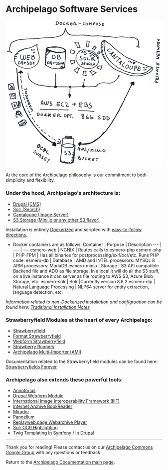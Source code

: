 # Archipelago Software Services

![ADOlife](../imgs/architecture.png)

At the core of the Archipelago philosophy is our commitment to both simplicity and flexibility.

### Under the hood, Archipelago's architecture is:
 - [Drupal (CMS)](https://www.drupal.org/)
 - [Solr (Search)](https://lucene.apache.org/solr/)
 - [Cantaloupe (Image Server)](https://cantaloupe-project.github.io/)
 - [S3 Storage (Mini.io or any other S3 flavor)](https://min.io/)

Installation is entirely [Dockerized](https://www.docker.com) and scripted with [easy-to-follow directions](https://github.com/esmero/archipelago-deployment/blob/1.0.0-RC2/README.md).
* Docker containers are as follows:
   Container | Purpose | Description
   --- | --- | ---
   esmero-web | NGNIX | Routes calls to esmero-php
   esmero-php | PHP-FPM | Has all binaries for postprocessing/exif/ocr/etc. Runs PHP code. 
   esmero-db | Database | AMD and INTEL processors: MYSQL 8<br />ARM processors: MariaDB 
   esmero-minio | Storage                     | S3 API compatible Backend file and ADO as file storage. In a local it will do all the S3 stuff, on a live instance it can server as file routing to AWS S3, Azure Blob Storage, etc. 
   esmero-solr | Solr |Currently version 8.8.2
   esmero-nlp | Natural Language Processing | NLP64 server for entity extraction, language detection, etc. 

_Information related to non-Dockerized installation and configruation can be found here: [Traditional Installation Notes](traditional-install.md)_

### Strawberryfield Modules at the heart of every Archipelago:
  - [Strawberryfield](https://github.com/esmero/strawberryfield)
  - [Format Strawberryfield](https://github.com/esmero/format_strawberryfield)
  - [Webform Strawberryfield](https://github.com/esmero/webform_strawberryfield)
  - [Strawberry Runners](https://github.com/esmero/strawberry_runners)
  - [Archipelago Multi-Importer (AMI)](https://github.com/esmero/ami)

Documentation related to the Strawberryfield modules can be found here: [Strawberryfields Forever](strawberryfields.md)

### Archipelago also extends these powerful tools:
  - [Annotorius](https://github.com/recogito/annotorious)
  - [Drupal Webform Module](https://www.drupal.org/project/webform)
  - [International Image Interoperability Framework (IIIF)](https://iiif.io/)
  - [Internet Archive BookReader](https://github.com/internetarchive/bookreader)
  - [Mirador](https://projectmirador.org)
  - [Pannellum](https://github.com/mpetroff/pannellum)
  - [Replayweb.page Webarchive Player](https://github.com/webrecorder/replayweb.page)
  - [Solr OCR Highlighting](https://github.com/dbmdz/solr-ocrhighlighting)
  - Twig Templating [In Symfony](https://twig.symfony.com) / [In Drupal](https://www.drupal.org/docs/theming-drupal/twig-in-drupal)

---

Thank you for reading! Please contact us on our [Archipelago Commons Google Group](https://groups.google.com/forum/#!forum/archipelago-commons) with any questions or feedback.

Return to the [Archipelago Documentation main page](../README.md).
